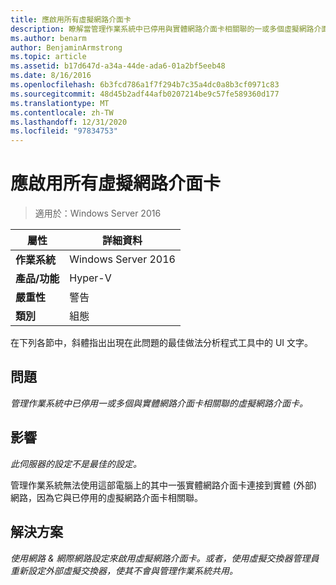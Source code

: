 ```yaml
---
title: 應啟用所有虛擬網路介面卡
description: 瞭解當管理作業系統中已停用與實體網路介面卡相關聯的一或多個虛擬網路介面卡時，該怎麼辦。
ms.author: benarm
author: BenjaminArmstrong
ms.topic: article
ms.assetid: b17d647d-a34a-44de-ada6-01a2bf5eeb48
ms.date: 8/16/2016
ms.openlocfilehash: 6b3fcd786a1f7f294b7c35a4dc0a8b3cf0971c83
ms.sourcegitcommit: 48d45b2adf44afb0207214be9c57fe589360d177
ms.translationtype: MT
ms.contentlocale: zh-TW
ms.lasthandoff: 12/31/2020
ms.locfileid: "97834753"
---
```

# <a name="all-virtual-network-adapters-should-be-enabled"></a>應啟用所有虛擬網路介面卡

>適用於：Windows Server 2016



|屬性|詳細資料|
|-|-|
|**作業系統**|Windows Server 2016|
|**產品/功能**|Hyper-V|
|**嚴重性**|警告|
|**類別**|組態|

在下列各節中，斜體指出出現在此問題的最佳做法分析程式工具中的 UI 文字。

## <a name="issue"></a>問題

*管理作業系統中已停用一或多個與實體網路介面卡相關聯的虛擬網路介面卡。*

## <a name="impact"></a>影響

*此伺服器的設定不是最佳的設定。*

管理作業系統無法使用這部電腦上的其中一張實體網路介面卡連接到實體 (外部) 網路，因為它與已停用的虛擬網路介面卡相關聯。

## <a name="resolution"></a>解決方案

*使用網路 & 網際網路設定來啟用虛擬網路介面卡。或者，使用虛擬交換器管理員重新設定外部虛擬交換器，使其不會與管理作業系統共用。*



